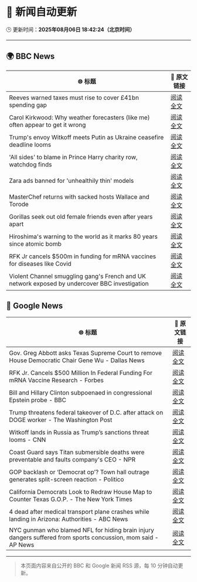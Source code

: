 # 🧠 新闻自动更新

🕒 更新时间：**2025年08月06日 18:42:24（北京时间）**

---

## 🌍 BBC News

| 🌐 标题 | 🔗 原文链接 |
|--------|-------------|
| Reeves warned taxes must rise to cover £41bn spending gap | [阅读全文](https://www.bbc.com/news/articles/cn85vyd1epzo?at_medium=RSS&at_campaign=rss) |
| Carol Kirkwood: Why weather forecasters (like me) often appear to get it wrong | [阅读全文](https://www.bbc.com/news/articles/cwy1epz58pyo?at_medium=RSS&at_campaign=rss) |
| Trump's envoy Witkoff meets Putin as Ukraine ceasefire deadline looms | [阅读全文](https://www.bbc.com/news/articles/cr5rdl1y8ndo?at_medium=RSS&at_campaign=rss) |
| 'All sides' to blame in Prince Harry charity row, watchdog finds | [阅读全文](https://www.bbc.com/news/articles/c741n548dkko?at_medium=RSS&at_campaign=rss) |
| Zara ads banned for 'unhealthily thin' models | [阅读全文](https://www.bbc.com/news/articles/cp941z3nnnxo?at_medium=RSS&at_campaign=rss) |
| MasterChef returns with sacked hosts Wallace and Torode | [阅读全文](https://www.bbc.com/news/articles/cn92vw9gl74o?at_medium=RSS&at_campaign=rss) |
| Gorillas seek out old female friends even after years apart | [阅读全文](https://www.bbc.com/news/articles/c80d7l94yvro?at_medium=RSS&at_campaign=rss) |
| Hiroshima's warning to the world as it marks 80 years since atomic bomb | [阅读全文](https://www.bbc.com/news/articles/cm2v58qrjq0o?at_medium=RSS&at_campaign=rss) |
| RFK Jr cancels $500m in funding for mRNA vaccines for diseases like Covid | [阅读全文](https://www.bbc.com/news/articles/c74dzdddvmjo?at_medium=RSS&at_campaign=rss) |
| Violent Channel smuggling gang's French and UK network exposed by undercover BBC investigation | [阅读全文](https://www.bbc.com/news/articles/cly48nmmzdro?at_medium=RSS&at_campaign=rss) |

## 📰 Google News

| 🌐 标题 | 🔗 原文链接 |
|--------|-------------|
| Gov. Greg Abbott asks Texas Supreme Court to remove House Democratic Chair Gene Wu - Dallas News | [阅读全文](https://news.google.com/rss/articles/CBMizwFBVV95cUxQZDlJWUNyV0tkbEwzWnllODJnV2lkLTdnVGQ5b0RqcVNnVVZWcmJBNTFyQTRPeFZJbXpNRVVCYUJuWVhuVGp0YmNwVTVNUTJiazdYSExSUHJLTU9DUkx1UjhWSzRnWW9pVHg3T2FUMmlJbWNyZk9BUjhEQ2tVeGgySUk5RExJTFVISEdHbHdlUU9KODRXZFNNbFhtdkdCNzlkT2thTVlsOEVoQkMwaUZ0Nk0wRDIzSmV0WHItUU1lNy02S3N3Z0sySU50VzN5a0k?oc=5) |
| RFK Jr. Cancels $500 Million In Federal Funding For mRNA Vaccine Research - Forbes | [阅读全文](https://news.google.com/rss/articles/CBMiwwFBVV95cUxQR00yYzNkR2NRNWZUc0t5ZkFWcnZqbzlPOWpJbGVON3lkMVhSXzJBdjktekMyOXpmZW9USERrcXJwaDF1VkVYZDVzZUhOZDRnUVQ1eUQ2R3lPODhlMW55Q000a0djTGJhSFJGTHZlUF84V0E1eURob2h2Ym8zV1NPbE1nTHJPd3pXQTdSeWdVY3pCSHdNTGdmMU9GekdXNUQ5REs3dklfSVlDWmRzeWdiU0QxVFZOb2N4LVFBRFJKMlA4b0E?oc=5) |
| Bill and Hillary Clinton subpoenaed in congressional Epstein probe - BBC | [阅读全文](https://news.google.com/rss/articles/CBMiWkFVX3lxTE5zdFlvakFXY1JWd2sxbDZ1M2VESXVrRkppNXpiNUJVYmtvRkhVQzZWNjlHN0dITXdsdnZ6NW9ZYmpFMzFFRnpQcE5fX2VBQ19zM28yT3llY0MwQdIBX0FVX3lxTE93eTc3VzZ6Slp5N0IySlNrSDByMW9oLXpjaEI3Nm1IbEtVTkhPcEE4OXVBSjJRTGo1R1hRcU0td1BRSG95N0MyWl90UkdPYjQwd2ZuaDRXRm9hS0FjZXdN?oc=5) |
| Trump threatens federal takeover of D.C. after attack on DOGE worker - The Washington Post | [阅读全文](https://news.google.com/rss/articles/CBMikwFBVV95cUxONG9VY2tuUlFlSGpoNEt3Z1hIQ01aR1ZodjRIc0VZeURWLWFMLWNqcE1faUdDMEdBR2pBODcyTWYyT2VQTW50N0VWRXlTX2Z1MVFicTNXeTMzUnNmQ0xNUFFGYzkwNGUzak10TVotN0dtYU5KUVlGNUdEd1ZxS2tOOWEtOUhKbldYQnVTSXpjN0c4bHM?oc=5) |
| Witkoff lands in Russia as Trump’s sanctions threat looms - CNN | [阅读全文](https://news.google.com/rss/articles/CBMigwFBVV95cUxPLXo1N3Y4WTBaUXlXcGpDSTJRbG5jS3hEdjIwdEY2ZnFCbkIxd1p3RDd2amdTbi0wYklvN0RlVDExRmF1RGR0Mmh0b2Rsd05wMG5XdlBMNDNvS19SYnlNc3JkYV9LTnhMWkFKSUJtT1lmRXN6VS1Gay1SQUc2ZThOLWExc9IBiAFBVV95cUxNX1pWWVA1RlNfN01ITUN2YlRwRWd3c2JicmUyaDhVTTRhcDl0el9qWUZ2eTdWell6Nml0elBwemFGS0Vzc0ZfcUdvQktvQXlUWElKTTRjZk1FR1kzVmQ5RkZYWGZ4c05reDFQeExYOVFhdVdMNFBfS2llTGt4THNiUEZhcTUzV2t4?oc=5) |
| Coast Guard says Titan submersible deaths were preventable and faults company's CEO - NPR | [阅读全文](https://news.google.com/rss/articles/CBMinwFBVV95cUxOQUkxbFpqRk12VjhQbm9BY185UjhxYkRoTldXdXpNMkZzcGR1SHlEdEREUi1zZGdGdlpwVUlyMTY2ZGV4Z2pMcDVFU3lkS0pLSFFiVnJCNjNYRFR4R1g4OUFHeXJwQ1Yya2tCa1AxT2tMbVd6X1RQTnZIT1U0X3Vxb0pYZHdJeC1HTlMySlR2VTJKTDgyOWhxby1jM0M1RFk?oc=5) |
| GOP backlash or ‘Democrat op’? Town hall outrage generates split-screen reaction - Politico | [阅读全文](https://news.google.com/rss/articles/CBMihgFBVV95cUxNSmhjUG9qOHFFOGdtNXdmNFdpLUtzSVU3bmx5UTFUVC05SHZwbTdSSW93UzVtYzA5RTl2My1kWUZMelIwdEo1UmhtdUx3OXZJdV9obnRyMEdhdnV1RDF2MDVjSXY5QjlxTE9TTmNscXMtMGFlSE9QbEdlb2tjZm1OUVEtRGFwQQ?oc=5) |
| California Democrats Look to Redraw House Map to Counter Texas G.O.P. - The New York Times | [阅读全文](https://news.google.com/rss/articles/CBMikAFBVV95cUxNTS1obl9KWVBTanlEck1LOVhJZTcxaUx5cjd0MEtOQlNXZ1IwX18tZ0hkTHl0UHhNaHliWnFodk1HWW9FSS1BRkhlMi04YnRWY3FwV2F3UjhBdE1CcGFOS01xSzdLSnJsbW5QMjhKdFpId2EtLVJwdG05eXczdENFOUQ3OV9meG5Oc1k3dUFKSXo?oc=5) |
| 4 dead after medical transport plane crashes while landing in Arizona: Authorities - ABC News | [阅读全文](https://news.google.com/rss/articles/CBMikwFBVV95cUxNdkZJTmZSVHV0UDJRU0tic2l3eHdjaGN6RF9WaVowb2VmUkFTLU14dExLb1ZsN0V3cV9GMlhHS1E2djFmQWJEeFo5ZW10cW1sWGlmNkduVENNZkpMcmZwYzJ4bU1OeEdTVjU5RGZCd19rS3Z6SWdzVGswaE1vbDVoU3M4c1FBNmJLdFNkOWc1TVUxcVnSAZgBQVVfeXFMUEFWZkxvVUlRN0ROVjI4SkhfUnpLVVdwMWptWWx3dVhYTFVxWHNhUGNET0xnZFFMRk5KcGVST3JUSm9BUUpjakR3Y3RzdHVlcWNsTl9kWHIyb3Ntd2VCbHAzbS11b2FNclBNOW1wcU1HV1lWX3JkNVFVbW9fb216T3BoeWFvNkF4QWVvd2FEVDhoSDd0X0ZDMnI?oc=5) |
| NYC gunman who blamed NFL for hiding brain injury dangers suffered from sports concussion, mom said - AP News | [阅读全文](https://news.google.com/rss/articles/CBMimwFBVV95cUxOdDBKU2gtN1JOb0t6NV84NjJXR3JQVkFndVV5Z1N4Z1cyUUgtQU5xbVZjaFpjbW1MdVRIX2VDcjl3RVJCLUhjOS1VMWpHems0STVmU0EyV0xJTktaeXZTcW9ib0JYT1JVWFAwSjZQNktONGstcl9WSTltSHdXSUZOZXZaVmJtWnFkbVJnTjJTNEFNaVJGS3VFN0dPYw?oc=5) |

---
> 本页面内容来自公开的 BBC 和 Google 新闻 RSS 源，每 10 分钟自动更新。